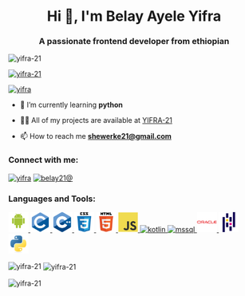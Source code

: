  <h1 align="center">Hi 👋, I'm Belay Ayele Yifra</h1>
<h3 align="center">A passionate frontend developer from ethiopian</h3>

<p align="left"> <img src="https://komarev.com/ghpvc/?username=yifra-21&label=Profile%20views&color=0e75b6&style=flat" alt="yifra-21" /> </p>

<p align="left"> <a href="https://github.com/ryo-ma/github-profile-trophy"><img src="https://github-profile-trophy.vercel.app/?username=yifra-21" alt="yifra-21" /></a> </p>

<p align="left"> <a href="https://twitter.com/yifra" target="blank"><img src="https://img.shields.io/twitter/follow/yifra?logo=twitter&style=for-the-badge" alt="yifra" /></a> </p>

- 🌱 I’m currently learning **python**

- 👨‍💻 All of my projects are available at [YIFRA-21](YIFRA-21)

- 📫 How to reach me **shewerke21@gmail.com**

<h3 align="left">Connect with me:</h3>
<p align="left">
<a href="https://twitter.com/yifra" target="blank"><img align="center" src="https://raw.githubusercontent.com/rahuldkjain/github-profile-readme-generator/master/src/images/icons/Social/twitter.svg" alt="yifra" height="30" width="40" /></a>
<a href="https://instagram.com/belay21@" target="blank"><img align="center" src="https://raw.githubusercontent.com/rahuldkjain/github-profile-readme-generator/master/src/images/icons/Social/instagram.svg" alt="belay21@" height="30" width="40" /></a>
</p>

<h3 align="left">Languages and Tools:</h3>
<p align="left"> <a href="https://developer.android.com" target="_blank" rel="noreferrer"> <img src="https://raw.githubusercontent.com/devicons/devicon/master/icons/android/android-original-wordmark.svg" alt="android" width="40" height="40"/> </a> <a href="https://www.cprogramming.com/" target="_blank" rel="noreferrer"> <img src="https://raw.githubusercontent.com/devicons/devicon/master/icons/c/c-original.svg" alt="c" width="40" height="40"/> </a> <a href="https://www.w3schools.com/cpp/" target="_blank" rel="noreferrer"> <img src="https://raw.githubusercontent.com/devicons/devicon/master/icons/cplusplus/cplusplus-original.svg" alt="cplusplus" width="40" height="40"/> </a> <a href="https://www.w3schools.com/css/" target="_blank" rel="noreferrer"> <img src="https://raw.githubusercontent.com/devicons/devicon/master/icons/css3/css3-original-wordmark.svg" alt="css3" width="40" height="40"/> </a> <a href="https://www.w3.org/html/" target="_blank" rel="noreferrer"> <img src="https://raw.githubusercontent.com/devicons/devicon/master/icons/html5/html5-original-wordmark.svg" alt="html5" width="40" height="40"/> </a> <a href="https://developer.mozilla.org/en-US/docs/Web/JavaScript" target="_blank" rel="noreferrer"> <img src="https://raw.githubusercontent.com/devicons/devicon/master/icons/javascript/javascript-original.svg" alt="javascript" width="40" height="40"/> </a> <a href="https://kotlinlang.org" target="_blank" rel="noreferrer"> <img src="https://www.vectorlogo.zone/logos/kotlinlang/kotlinlang-icon.svg" alt="kotlin" width="40" height="40"/> </a> <a href="https://www.microsoft.com/en-us/sql-server" target="_blank" rel="noreferrer"> <img src="https://www.svgrepo.com/show/303229/microsoft-sql-server-logo.svg" alt="mssql" width="40" height="40"/> </a> <a href="https://www.oracle.com/" target="_blank" rel="noreferrer"> <img src="https://raw.githubusercontent.com/devicons/devicon/master/icons/oracle/oracle-original.svg" alt="oracle" width="40" height="40"/> </a> <a href="https://pandas.pydata.org/" target="_blank" rel="noreferrer"> <img src="https://raw.githubusercontent.com/devicons/devicon/2ae2a900d2f041da66e950e4d48052658d850630/icons/pandas/pandas-original.svg" alt="pandas" width="40" height="40"/> </a> <a href="https://www.python.org" target="_blank" rel="noreferrer"> <img src="https://raw.githubusercontent.com/devicons/devicon/master/icons/python/python-original.svg" alt="python" width="40" height="40"/> </a> </p>

<p><img align="left" src="https://github-readme-stats.vercel.app/api/top-langs?username=yifra-21&show_icons=true&locale=en&layout=compact" alt="yifra-21" /></p>

<p>&nbsp;<img align="center" src="https://github-readme-stats.vercel.app/api?username=yifra-21&show_icons=true&locale=en" alt="yifra-21" /></p>

<p><img align="center" src="https://github-readme-streak-stats.herokuapp.com/?user=yifra-21&" alt="yifra-21" /></p>
